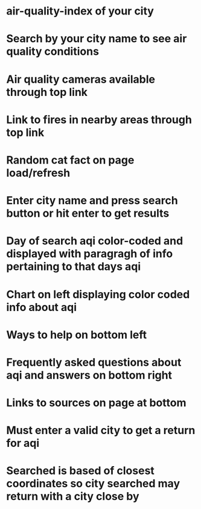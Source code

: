 # air-quality-index of your city
# Search by your city name to see air quality conditions
# Air quality cameras available through top link 
# Link to fires in nearby areas through top link
# Random cat fact on page load/refresh 
# Enter city name and press search button or hit enter to get results
# Day of search aqi color-coded and displayed with paragragh of info pertaining to that days aqi
# Chart on left displaying color coded info about aqi
# Ways to help on bottom left
# Frequently asked questions about aqi and answers on bottom right
# Links to sources on page at bottom
# Must enter a valid city to get a return for aqi
# Searched is based of closest coordinates so city searched may return with a city close by
